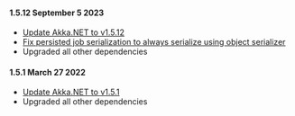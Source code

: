 #### 1.5.12 September 5 2023 ####

* [Update Akka.NET to v1.5.12](https://github.com/akkadotnet/akka.net/releases/tag/1.5.12)
* [Fix persisted job serialization to always serialize using object serializer](https://github.com/akkadotnet/Akka.Quartz.Actor/pull/312)
* Upgraded all other dependencies

#### 1.5.1 March 27 2022 ####

* [Update Akka.NET to v1.5.1](https://github.com/akkadotnet/akka.net/releases/tag/1.5.1)
* Upgraded all other dependencies
